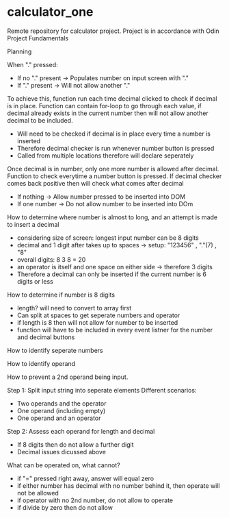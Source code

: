 # calculator_one
Remote repository for calculator project. Project is in accordance with Odin Project Fundamentals

Planning

When "." pressed:

- If no "." present -> Populates number on input screen with "."
- If "." present -> Will not allow another "."

To achieve this, function run each time decimal clicked to check if decimal is in place.
Function can contain for-loop to go through each value, if decimal already exists in the current number
then will not allow another decimal to be included.

- Will need to be checked if decimal is in place every time a number is inserted
- Therefore decimal checker is run whenever number button is pressed
- Called from multiple locations therefore will declare seperately
 
Once decimal is in number, only one more number is allowed after decimal.
Function to check everytime a number button is pressed.
If decimal checker comes back positive then will check what comes after decimal
- If nothing -> Allow number pressed to be inserted into DOM
- If one number -> Do not allow number to be inserted into DOm

How to determine where number is almost to long, and an attempt is made to insert a decimal
- considering size of screen: longest input number can be 8 digits
- decimal and 1 digit after takes up to spaces -> setup: "123456" , "."(7) , "8"
- overall digits: 8 3 8 = 20
- an operator is itself and one space on either side -> therefore 3 digits
- Therefore a decimal can only be inserted if the current number is 6 digits or less

How to determine if number is 8 digits
- length? will need to convert to array first
- Can split at spaces to get seperate numbers and operator
- if length is 8 then will not allow for number to be inserted
- function will have to be included in every event listner for the number and decimal buttons

How to identify seperate numbers

How to identify operand

How to prevent a 2nd operand being input.

Step 1: Split input string into seperate elements
Different scenarios:
- Two operands and the operator
- One operand (including empty)
- One operand and an operator

Step 2: Assess each operand for length and decimal
- If 8 digits then do not allow a further digit
- Decimal issues dicussed above

What can be operated on, what cannot?
- if "=" pressed right away, answer will equal zero
- if either number has decimal with no number behind it, then operate will not be allowed
- if operator with no 2nd number, do not allow to operate
- if divide by zero then do not allow